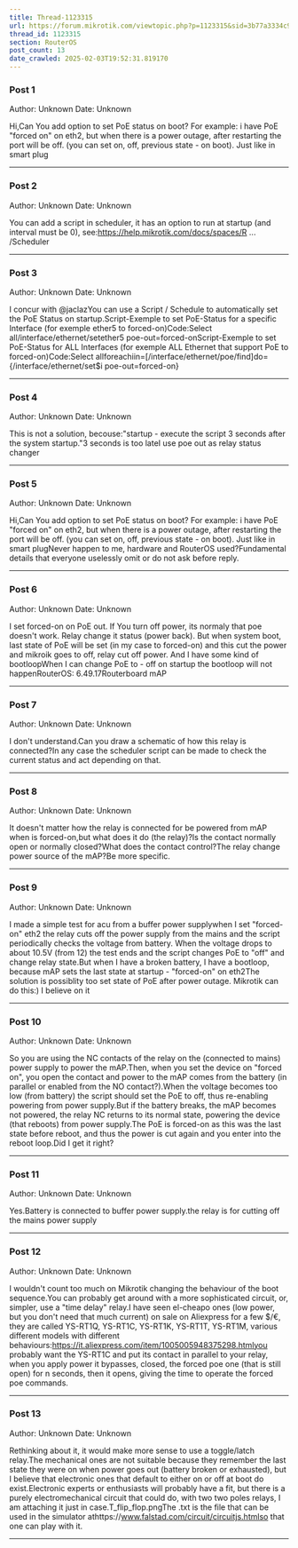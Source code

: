 ```yaml
---
title: Thread-1123315
url: https://forum.mikrotik.com/viewtopic.php?p=1123315&sid=3b77a3334c914448dbbc02bfdff4c3aa#p1123315
thread_id: 1123315
section: RouterOS
post_count: 13
date_crawled: 2025-02-03T19:52:31.819170
---
```


### Post 1
Author: Unknown
Date: Unknown

Hi,Can You add option to set PoE status on boot? For example: i have PoE "forced on" on eth2, but when there is a power outage, after restarting the port will be off. (you can set on, off, previous state - on boot). Just like in smart plug

---
### Post 2
Author: Unknown
Date: Unknown

You can add a script in scheduler, it has an option to run at startup (and interval must be 0), see:https://help.mikrotik.com/docs/spaces/R ... /Scheduler

---
### Post 3
Author: Unknown
Date: Unknown

I concur with @jaclazYou can use a Script / Schedule to automatically set the PoE Status on startup.Script-Exemple to set PoE-Status for a specific Interface (for exemple ether5 to forced-on)Code:Select all/interface/ethernet/setether5 poe-out=forced-onScript-Exemple to set PoE-Status for ALL Interfaces (for exemple ALL Ethernet that support PoE to forced-on)Code:Select allforeachiin=[/interface/ethernet/poe/find]do={/interface/ethernet/set$i poe-out=forced-on}

---
### Post 4
Author: Unknown
Date: Unknown

This is not a solution, becouse:"startup - execute the script 3 seconds after the system startup."3 seconds is too lateI use poe out as relay status changer

---
### Post 5
Author: Unknown
Date: Unknown

Hi,Can You add option to set PoE status on boot? For example: i have PoE "forced on" on eth2, but when there is a power outage, after restarting the port will be off. (you can set on, off, previous state - on boot). Just like in smart plugNever happen to me, hardware and RouterOS used?Fundamental details that everyone uselessly omit or do not ask before reply.

---
### Post 6
Author: Unknown
Date: Unknown

I set forced-on on PoE out. If You turn off power, its normaly that poe doesn't work. Relay change it status (power back). But when system boot, last state of PoE will be set (in my case to forced-on) and this cut the power and mikroik goes to off, relay cut off power. And I have some kind of bootloopWhen I can change PoE to - off on startup the bootloop will not happenRouterOS: 6.49.17Routerboard mAP

---
### Post 7
Author: Unknown
Date: Unknown

I don't understand.Can you draw a schematic of how this relay is connected?In any case the scheduler script can be made to check the current status and act depending on that.

---
### Post 8
Author: Unknown
Date: Unknown

It doesn't matter how the relay is connected for be powered from mAP when is forced-on,but what does it do (the relay)?Is the contact normally open or normally closed?What does the contact control?The relay change power source of the mAP?Be more specific.

---
### Post 9
Author: Unknown
Date: Unknown

I made a simple test for acu from a buffer power supplywhen I set "forced-on" eth2 the relay cuts off the power supply from the mains and the script periodically checks the voltage from battery. When the voltage drops to about 10.5V (from 12) the test ends and the script changes PoE to "off" and change relay state.But when I have a broken battery, I have a bootloop, because mAP sets the last state at startup - "forced-on" on eth2The solution is possiblity too set state of PoE after power outage. Mikrotik can do this:) I believe on it

---
### Post 10
Author: Unknown
Date: Unknown

So you are using the NC contacts of the relay on the (connected to mains) power supply to power the mAP.Then, when you set the device on "forced on", you open the contact and power to the mAP comes from the battery (in parallel or enabled from the NO contact?).When the voltage becomes too low (from battery) the script should set the PoE to off, thus re-enabling powering from power supply.But if the battery breaks, the mAP becomes not powered, the relay NC returns to its normal state, powering the device (that reboots) from power supply.The PoE is forced-on as this was the last state before reboot, and thus the power is cut again and you enter into the reboot loop.Did I get it right?

---
### Post 11
Author: Unknown
Date: Unknown

Yes.Battery is connected to buffer power supply.the relay is for cutting off the mains power supply

---
### Post 12
Author: Unknown
Date: Unknown

I wouldn't count too much on Mikrotik changing the behaviour of the boot sequence.You can probably get around with a more sophisticated circuit, or, simpler, use a "time delay" relay.I have seen el-cheapo ones (low power, but you don't need that much current) on sale on Aliexpress for a few $/€, they are called YS-RT1Q, YS-RT1C, YS-RT1K, YS-RT1T, YS-RT1M, various different models with different behaviours:https://it.aliexpress.com/item/1005005948375298.htmlyou probably want the YS-RT1C and put its contact in parallel to your relay, when you apply power it bypasses, closed, the forced poe one (that is still open) for n seconds, then it opens, giving the time to operate the forced poe commands.

---
### Post 13
Author: Unknown
Date: Unknown

Rethinking about it, it would make more sense to use a toggle/latch relay.The mechanical ones are not suitable because they remember the last state they were on when power goes out (battery broken or exhausted), but I believe that electronic ones that default to either on or off at boot do exist.Electronic experts or enthusiasts will probably have a fit, but there is a purely electromechanical circuit that could do, with two two poles relays, I am attaching it just in case.T_flip_flop.pngThe .txt is the file that can be used in the simulator athttps://www.falstad.com/circuit/circuitjs.htmlso that one can play with it.

---
